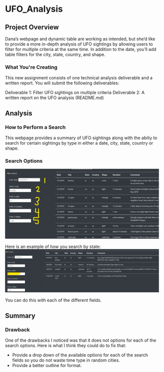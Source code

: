 # UFO_Analysis
## Project Overview
Dana’s webpage and dynamic table are working as intended, but she’d like to provide a more in-depth analysis of UFO sightings by allowing users to filter for multiple criteria at the same time. In addition to the date, you’ll add table filters for the city, state, country, and shape.

### What You're Creating
This new assignment consists of one technical analysis deliverable and a written report. You will submit the following deliverables:

Deliverable 1: Filter UFO sightings on multiple criteria
Deliverable 2: A written report on the UFO analysis (README.md)

## Analysis

### How to Perform a Search
This webpage provides a summary of UFO sightings along with the abiliy to search for certain sightings by type in either a date, city, state, country or shape.

### Search Options
![static/images/ufo_search_options.png](https://github.com/lesliemayeux/UFO_Analysis/blob/1c6577310fa1e08f4514b1e0e3f14f0c47d7b296/static/images/ufo_search_options.png)

Here is an example of how you search by state:
![static/images/ufo_search_state.png](https://github.com/lesliemayeux/UFO_Analysis/blob/b2cb96eda1daa455401ba96d6dcd1bde4a39d7d8/static/images/ufo_search_state.png)

You can do this with each of the different fields.

## Summary

### Drawback
One of the drawbacks I noticed was that it does not options for each of the search options.
Here is what I think they could do to fix that:
- Provide a drop down of the available options for each of the search fields so you do not waste time type in random cities.
- Provide a better outline for format.
